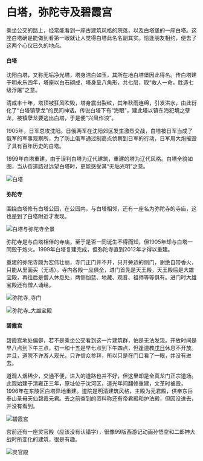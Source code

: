 # 白塔，弥陀寺及碧霞宫


乘坐公交的路上，经常能看到一座古建筑风格的院落，以及白塔堡的一座白塔。这座白塔确是能做到看第一眼就让人觉得白塔此名名副其实。恰逢朋友相约，便去了这两个心仪已久的地点。

#### 白塔

沈阳白塔，又称无垢净光塔，塔身洁白如玉，其所在地白塔堡因此得名。传白塔建于明永乐四年，塔座以白石砌成，塔身呈八角形，共七层，取“救人一命，胜造七级浮屠”之意。

清咸丰十年，塔顶被狂风吹毁，塔身震出裂纹，其年秋雨连绵，引发洪水，由此衍化了“白塔镇孽龙”的民间神话。传说白塔下有“海眼”，建此塔以镇东海犯境之孽龙，被镇孽龙要逃出白塔，于是便“兴风作浪”。

1905年，日军总攻沈阳。日俄两军在沈阳郊区发生激烈交战，白塔被日军当成了俄军的军事观察所，为了防止俄军通过制高点侦察到日军的行动，日军用大炮摧毁了具有百年历史的白塔。

1999年白塔重建，由于误判白塔为辽代建筑，重建的塔为辽代风格。白塔全貌如图，当从街道路过远望白塔时，更能感受其“无垢光明”之意。

![白塔](https://picped-1301226557.cos.ap-beijing.myqcloud.com/SH_20190915_64920339-3f3fac00-d7e9-11e9-93e3-3a4373f501a9.jpg)

#### 弥陀寺

围绕白塔修有白塔公园，在公园内，与白塔相邻，还有一座名为弥陀寺的寺庙，这也是到了白塔附近才发现。

![白塔与弥陀寺全景](https://picped-1301226557.cos.ap-beijing.myqcloud.com/SH_20190915_64920340-3fd84280-d7e9-11e9-9156-2b8e258dda82.jpg)

弥陀寺是与白塔相伴的寺庙，至于是否一同诞生不得而知，但1905年却与白塔一同毁于炮火。1999年白塔复建完成，但弥陀寺直到2012年才得以重建。

重建的弥陀寺颇为宏伟壮丽，寺门正门并不开，只开旁边的侧门，谢绝自带香火，只能从里面买（无语）。寺内各殿一应俱全，进门首先是天王殿，天王殿后是大雄宝殿，再往后是僧人休息处，两侧伽蓝、地藏、观音、祖师等等俱有。进门时大雄宝殿还有僧人诵经。

![弥陀寺_寺门](https://picped-1301226557.cos.ap-beijing.myqcloud.com/SH_20190915_%E5%BC%A5%E9%99%80%E5%AF%BA_2019(02).jpg)

![弥陀寺_大雄宝殿](https://picped-1301226557.cos.ap-beijing.myqcloud.com/SH_20190915_64920343-4070d900-d7e9-11e9-89fd-1f5fee1fc0f4.jpg)

#### 碧霞宫

碧霞宫地处偏僻，若不是乘坐公交看到这一片建筑群，怕是无法发现。开放时间是早八点到下午三点，初一和十五是早七点到下午四点，但逢道教[戊日](https://baike.baidu.com/item/戊日/10742685)休息不开放。并且，道院不许游人观光，只许信众参拜，所以只是在门口看了一眼，并没有进去。

道观人烟稀少，交通不便，进入的道路也并不好，但这里却是全真龙门正宗道场。此观始建于清雍正三年，原址位于沈河区，道光年间翻修重建，文革时被毁，1996年在东陵区白塔异地重建。道院是明清建筑风格，主殿为元君殿，供奉东岳泰山圣母天仙碧霞元君。去之前查到的资料称还有帝君殿和护法殿，但因没进去，并没有看到。

![碧霞宫](https://picped-1301226557.cos.ap-beijing.myqcloud.com/SH_20190915_64920341-3fd84280-d7e9-11e9-8708-7cf49cc4680b.jpg)

宫前还有一座灵官殿（应该没有认错字），很像99版西游记动画孙悟空和二郎神大战时所变化的建筑，很是有趣。

![灵官殿](https://picped-1301226557.cos.ap-beijing.myqcloud.com/SH_20190915_%E7%A2%A7%E9%9C%9E%E5%AE%AB_2019(03).jpg)
